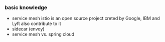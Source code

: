 ### basic knowledge
* service mesh istio is an open source project creted by Google, IBM and Lyft also contribute to it
*  sidecar (envoy)
*  service mesh vs. spring cloud
